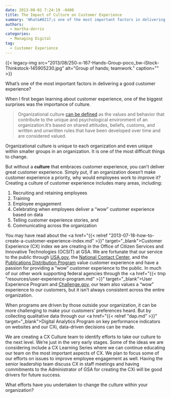 ```yaml
---
date: 2013-08-01 7:24:19 -0400
title: The Impact of Culture on Customer Experience
summary: 'What&#8217;s one of the most important factors in delivering a good customer experience? When I first began learning about customer experience, one of the biggest surprises was the importance of culture. Organizational culture can be defined as the values and behavior that contribute to the unique and psychological environment of an organization.It&rsquo;s based on shared'
authors:
  - martha-dorris
categories:
  - Managing Digital
tag:
  - Customer Experience
---
```


{{< legacy-img src="2013/08/250-x-167-Hands-Group-poco_bw-iStock-Thinkstock-145905230.jpg" alt="Group of hands; teamwork." caption="" >}} 

What&#8217;s one of the most important factors in delivering a good customer experience?

When I first began learning about customer experience, one of the biggest surprises was the importance of culture.

> Organizational culture [can be defined](http://www.businessdictionary.com/definition/organizational-culture.html#ixzz2aA1R9Odt) as the values and behavior that contribute to the unique and psychological environment of an organization.It’s based on shared attitudes, beliefs, customs, and written and unwritten rules that have been developed over time and are considered valued.

Organizational culture is unique to each organization and even unique within smaller groups in an organization.  It is one of the most difficult things to change.

But without a **culture** that embraces customer experience, you can&#8217;t deliver great customer experience. Simply put, if an organization doesn&#8217;t make customer experience a priority, why would employees work to improve it? Creating a culture of customer experience includes many areas, including:

  1. Recruiting and retaining employees
  2. Training
  3. Employee engagement
  4. Celebrating when employees deliver a “wow” customer experience based on data
  5. Telling customer experience stories, and
  6. Communicating across the organization

You may have read about the <a href="{{< relref "2013-07-18-how-to-create-a-customer-experience-index.md" >}}" target="_blank">Customer Experience (CX) index</a> we are creating in the Office of Citizen Services and Innovative Technologies (OCSIT) at GSA.  We are fortunate that our service to the public through [USA.gov](http://www.usa.gov/), the [National Contact Center](http://www.gsa.gov/portal/category/25591), and the [Publications Distribution Program](http://www.publications.usa.gov/) value customer experience and have a passion for providing a “wow” customer experience to the public.  In much of our other work supporting federal agencies through the <a href="{{< tmp "resources/user-experience-program.md" >}}" target="_blank">User Experience Program</a> and [Challenge.gov](http://challenge.gov/), our team also values a “wow” experience to our customers, but it isn’t always consistent across the entire organization.

When programs are driven by those outside your organization, it can be more challenging to make your customers&#8217; preferences heard.  But by collecting qualitative data through our <a href="{{< relref "dap.md" >}}" target="_blank">Digital Analytics Program</a> on key performance indicators on websites and our CXi, data-driven decisions can be made.

We are creating a CX Culture team to identify efforts to take our culture to the next level.  We&#8217;re just in the very early stages.  Some of the ideas we are considering include a CX Learning Series where we can continue educating our team on the most important aspects of CX.  We plan to focus some of our efforts on issues to improve employee engagement as well.  Having the senior leadership team discuss CX in staff meetings and having commitments to the Administrator of GSA for creating the CXi will be good drivers for future success.

What efforts have you undertaken to change the culture within your organization?